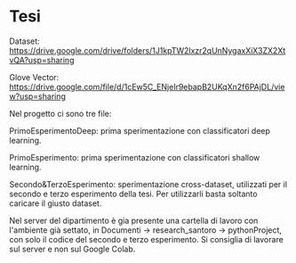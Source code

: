 # Tesi
Dataset: https://drive.google.com/drive/folders/1J1kpTW2lxzr2qUnNygaxXiX3ZX2XtvQA?usp=sharing

Glove Vector: https://drive.google.com/file/d/1cEw5C_ENjeIr9ebapB2UKqXn2f6PAjDL/view?usp=sharing

Nel progetto ci sono tre file:

PrimoEsperimentoDeep: prima sperimentazione con classificatori deep learning.

PrimoEsperimento: prima sperimentazione con classificatori shallow learning.

Secondo&TerzoEsperimento: sperimentazione cross-dataset, utilizzati per il secondo e terzo esperimento della tesi. Per utilizzarli basta soltanto caricare il giusto dataset.

Nel server del dipartimento è gia presente una cartella di lavoro con l'ambiente già settato, in Documenti -> research_santoro -> pythonProject, con solo il codice del secondo e terzo esperimento. Si consiglia di lavorare sul server e non sul Google Colab.
